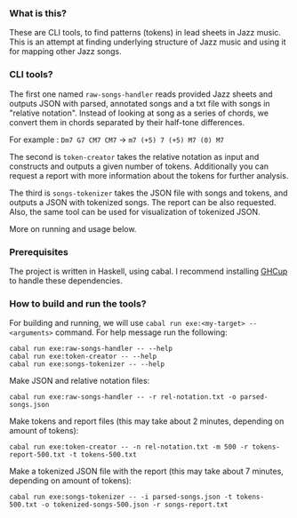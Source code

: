 ### What is this?

These are CLI tools, to find patterns (tokens) in lead sheets in Jazz music.
This is an attempt at finding underlying structure of Jazz music and using it for
mapping other Jazz songs.

### CLI tools?

The first one named `raw-songs-handler` reads provided Jazz sheets and outputs
JSON with parsed, annotated songs and a txt file with songs in "relative notation".
Instead of looking at song as a series of chords, we convert them in chords separated by their
half-tone differences.

For example : `Dm7 G7 CM7 CM7` -> `m7 (+5) 7 (+5) M7 (0) M7`

The second is `token-creator` takes the relative notation as input and
constructs and outputs a given number of tokens. Additionally you can request
a report with more information about the tokens for further analysis.

The third is `songs-tokenizer` takes the JSON file with songs and tokens,
and outputs a JSON with tokenized songs. The report can be also requested.
Also, the same tool can be used for visualization of tokenized JSON.

More on running and usage below.

### Prerequisites

The project is written in Haskell, using cabal.
I recommend installing [GHCup](https://www.haskell.org/ghcup/install/)
to handle these dependencies.

### How to build and run the tools?

For building and running, we will use `cabal run exe:<my-target> -- <arguments>` command.
For help message run the following:
```
cabal run exe:raw-songs-handler -- --help
cabal run exe:token-creator -- --help
cabal run exe:songs-tokenizer -- --help
```


Make JSON and relative notation files:
```
cabal run exe:raw-songs-handler -- -r rel-notation.txt -o parsed-songs.json
```

Make tokens and report files (this may take about 2 minutes, depending on amount of tokens):
```
cabal run exe:token-creator -- -n rel-notation.txt -m 500 -r tokens-report-500.txt -t tokens-500.txt
```

Make a tokenized JSON file with the report (this may take about 7 minutes, depending on amount of tokens):
```
cabal run exe:songs-tokenizer -- -i parsed-songs.json -t tokens-500.txt -o tokenized-songs-500.json -r songs-report.txt
```
